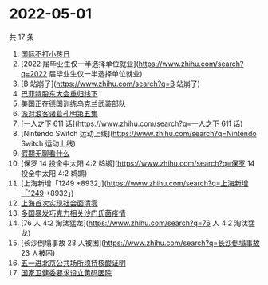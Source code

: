 # 2022-05-01

共 17 条

<!-- BEGIN -->
<!-- 最后更新时间 Sun May 01 2022 04:08:20 GMT+0800 (China Standard Time) -->

1. [国际不打小孩日](https://www.zhihu.com/search?q=国际不打小孩日)
1. [2022 届毕业生仅一半选择单位就业](https://www.zhihu.com/search?q=2022 届毕业生仅一半选择单位就业)
1. [B 站崩了](https://www.zhihu.com/search?q=B 站崩了)
1. [巴菲特股东大会重归线下](https://www.zhihu.com/search?q=巴菲特股东大会重归线下)
1. [美国正在德国训练乌克兰武装部队](https://www.zhihu.com/search?q=美国正在德国训练乌克兰武装部队)
1. [派对浪客诸葛孔明第五集](https://www.zhihu.com/search?q=派对浪客诸葛孔明第五集)
1. [一人之下 611 话](https://www.zhihu.com/search?q=一人之下 611 话)
1. [Nintendo Switch 运动上线](https://www.zhihu.com/search?q=Nintendo Switch 运动上线)
1. [假期无聊看什么](https://www.zhihu.com/search?q=假期无聊看什么)
1. [保罗 14 投全中太阳 4:2 鹈鹕](https://www.zhihu.com/search?q=保罗 14 投全中太阳 4:2 鹈鹕)
1. [上海新增「1249 +8932」](https://www.zhihu.com/search?q=上海新增「1249 +8932」)
1. [上海首次实现社会面清零](https://www.zhihu.com/search?q=上海首次实现社会面清零)
1. [多国暴发巧克力相关沙门氏菌疫情](https://www.zhihu.com/search?q=多国暴发巧克力相关沙门氏菌疫情)
1. [76 人 4:2 淘汰猛龙](https://www.zhihu.com/search?q=76 人 4:2 淘汰猛龙)
1. [长沙倒塌事故 23 人被困](https://www.zhihu.com/search?q=长沙倒塌事故 23 人被困)
1. [五一进北京公共场所须持核酸证明](https://www.zhihu.com/search?q=五一进北京公共场所须持核酸证明)
1. [国家卫健委要求设立黄码医院](https://www.zhihu.com/search?q=国家卫健委要求设立黄码医院)

<!-- END -->
